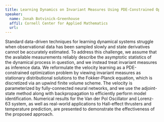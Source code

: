 ```yaml
---
title: Learning Dynamics on Invariant Measures Using PDE-Constrained Optimization
speaker:
  name: Jonah Botvinick-Greenhouse
  affil: Cornell Center for Applied Mathematics
  url: 
---
```


Standard data-driven techniques for learning dynamical systems struggle when observational data has been sampled slowly and state derivatives cannot be accurately estimated. To address this challenge, we assume that the available measurements reliably describe the asymptotic statistics of the dynamical process in question, and we instead treat invariant measures as inference data. We reformulate the velocity learning as a PDE-constrained optimization problem by viewing invariant measures as stationary distributional solutions to the Fokker-Planck equation, which is discretized via an upwind finite volume scheme. The velocity is parameterized by fully-connected neural networks, and we use the adjoint-state method along with backpropagation to efficiently perform model identification. Numerical results for the Van der Pol Oscillator and Lorenz-63 system, as well as real-world applications to Hall-effect thrusters and temperature prediction, are presented to demonstrate the effectiveness of the proposed approach.
